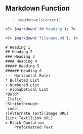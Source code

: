 ## Markdown Function

> `$markdown($content)`

``` php
<?= $markdown('## Heading'); ?>

<?= $markdown('filename.md'); ?>
```

``` txt
# Heading 1
## Heading 2
### Heading 3
#### Heading 4
##### Heading 5
###### Heading 6
--- Horizontal Ruler
* Bulleted List
+ Numbered List
- Alphabetical List
*Bold*
_Italic_
~Strikethrough~
`code`
![Alternate Text](Image URL)
[Link Text](Link URL)
> Block Quotation
    Preformatted Text
```